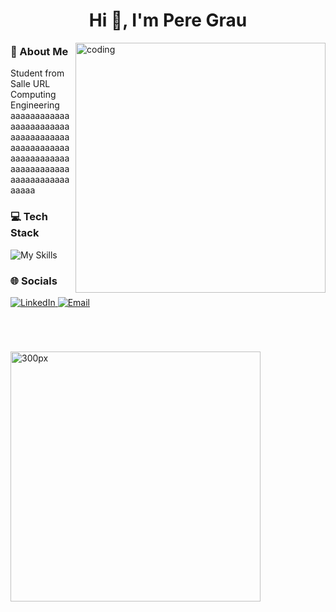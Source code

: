<h1 align="center">Hi 👋, I'm Pere Grau</h1>

<img align="right" alt="coding" width="400px" src="https://media2.giphy.com/media/v1.Y2lkPTc5MGI3NjExN2IxYjczNjMxZTE4YTlmMjkxNGVhZGNkY2E2Zjk1NTA4MmNkMGJhNiZlcD12MV9pbnRlcm5hbF9naWZzX2dpZklkJmN0PWc/qgQUggAC3Pfv687qPC/giphy.gif">

<h3 style="max-width: 50%; text-align: left;">🙋 About Me</h3>
<p>Student from Salle URL Computing Engineering aaaaaaaaaaaaaaaaaaaaaaaaaaaaaaaaaaaaaaaaaaaaaaaaaaaaaaaaaaaaaaaaaaaaaaaaaaaaaaaaaaaaaaaaa</p>

<h3 style="max-width: 50%; text-align: left;">💻 Tech Stack</h3>
<p>
  <img src="https://skillicons.dev/icons?i=c,java,mysql,github,figma" alt="My Skills" />
</p>

<h3 style="max-width: 50%; text-align: left;">🌐 Socials</h3>
<p>
  <a href="https://linkedin.com/in/pere-grau-manent">
    <img src="https://img.shields.io/badge/LinkedIn-%230077B5.svg?logo=linkedin&logoColor=white" alt="LinkedIn" />
  </a>
  <a href="mailto:pere.grau05@gmail.com">
    <img src="https://img.shields.io/badge/Email-D14836?logo=gmail&logoColor=white" alt="Email" />
  </a>
</p>

<div align="left" style="margin-top: 70px;">
  <img alt="300px" width="400px"
       src="https://media2.giphy.com/media/v1.Y2lkPTc5MGI3NjExeGg1eHozOW1qa2FlMWxvcjdvNjdneW5ra2QzZWl3dWZxengxemNsMiZlcD12MV9pbnRlcm5hbF9naWZfYnlfaWQmY3Q9Zw/GRSnxyhJnPsaQy9YLn/giphy.gif">
</div>

